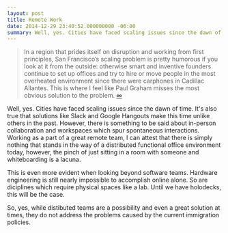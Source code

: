 ```yaml
---
layout: post
title: Remote Work
date: 2014-12-29 23:40:52.000000000 -06:00
summary: Well, yes. Cities have faced scaling issues since the dawn of time. It's also true that solutions like Slack and Google Hangouts make this time unlike others in the past. However, there is something to be said about in-person collaboration and workspaces which spur spontaneous interactions.
---
```

> In a region that prides itself on disruption and working from first principles, San Francisco’s scaling problem is pretty humorous if you look at it from the outside: otherwise smart and inventive founders continue to set up offices and try to hire or move people in the most overheated environment since there were carphones in Cadillac Allantes. This is where I feel like Paul Graham misses the most obvious solution to the problem. [∞](http://ma.tt/2014/12/how-paul-graham-is-wrong/)

Well, yes. Cities have faced scaling issues since the dawn of time. It's also true that solutions like Slack and Google Hangouts make this time unlike others in the past. However, there is something to be said about in-person collaboration and workspaces which spur spontaneous interactions. Working as a part of a great remote team, I can attest that there is simply nothing that stands in the way of a distributed functional office environment today, however, the pinch of just sitting in a room with someone and whiteboarding is a lacuna.

This is even more evident when looking beyond software teams. Hardware engineering is still nearly impossible to accomplish online alone. So are diciplines which require physical spaces like a lab. Until we have holodecks, this will be the case.

So, yes, while distibuted teams are a possibility and even a great solution at times, they do not address the problems caused by the current immigration policies.

